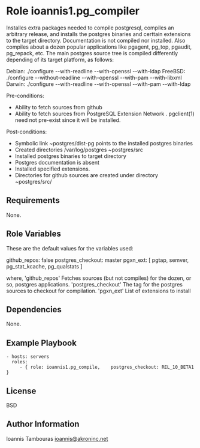 Role ioannis1.pg_compiler
=========

Installes extra packages needed to compile postgresql, compiles an arbitrary release, and installs the
postgres binaries and certtain extensions to the target directory. Documentation is not compiled nor installed.
Also compiles about a dozen popular applications like pgagent, pg_top, pgaudit, pg_repack, etc.
The main postgres source tree is compiled differently depending of its target platform, as follows:

  Debian:   ./configure  --with-readline     --with-openssl   --with-ldap 
  FreeBSD:  ./configure  --without-readline  --with-openssl   --with-pam   --with-libxml
  Darwin:   ./configure  --with-readline     --with-openssl   --with-pam   --with-ldap 

Pre-conditions:
  - Ability to fetch sources from github
  - Ability to fetch sources from PostgreSQL Extension Network . pgclient(1) need not pre-exist since
    it will be installed.

Post-conditions:
  - Symbolic link ~postgres/dist-pg points to the installed postgres binaries
  - Created directories /var/log/postgres ~postgres/src
  - Installed postgres binaries to target directory
  - Postgres documentation is absent
  - Installed  specified  extensions.
  - Directories for github sources are created under directory ~postgres/src/



Requirements
------------

None.


Role Variables
--------------

These are the default values for the variables used:

github_repos:        false
postgres_checkout:   master
pgxn_ext:            [ pgtap, semver, pg_stat_kcache, pg_qualstats ]


where,
'github_repos'       Fetches sources (but not compiles) for the dozen, or so, postgres applications.
'postgres_checkout'  The tag for the postgres sources to checkout for compilation.
'pgxn_ext'           List of extensions to install


Dependencies
------------

None.

Example Playbook
----------------

    - hosts: servers
      roles:
         - { role: ioannis1.pg_compile,    postgres_checkout: REL_10_BETA1 }

License
-------

BSD

Author Information
------------------
Ioannis Tambouras <ioannis@akroninc.net>
